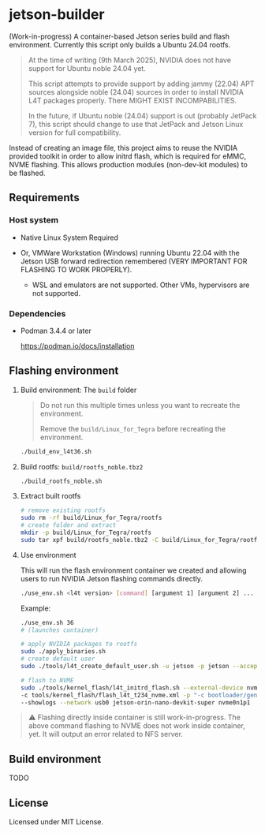 # jetson-builder
(Work-in-progress) A container-based Jetson series build and flash environment. Currently this script only builds a Ubuntu 24.04 rootfs.

> At the time of writing (9th March 2025), NVIDIA does not have support for Ubuntu noble 24.04 yet.
>
> This script attempts to provide support by adding jammy (22.04) APT sources alongside
> noble (24.04) sources in order to install NVIDIA L4T packages properly. There MIGHT EXIST INCOMPABILITIES.
>
> In the future, if Ubuntu noble (24.04) support is out (probably JetPack 7), this script
> should change to use that JetPack and Jetson Linux version for full compatibility.

Instead of creating an image file, this project aims to reuse the NVIDIA provided toolkit in order to allow initrd flash, which is required for eMMC, NVME flashing. This allows production modules (non-dev-kit modules) to be flashed.

## Requirements

### Host system

- Native Linux System Required

- Or, VMWare Workstation (Windows) running Ubuntu 22.04 with the Jetson USB forward redirection remembered (VERY IMPORTANT FOR FLASHING TO WORK PROPERLY).
    - WSL and emulators are not supported. Other VMs, hypervisors are not supported.

### Dependencies

- Podman 3.4.4 or later

    https://podman.io/docs/installation

## Flashing environment

1. Build environment: The `build` folder

    > Do not run this multiple times unless you want to recreate the environment.
    >
    > Remove the `build/Linux_for_Tegra` before recreating the environment.

    ```bash
    ./build_env_l4t36.sh
    ```

2. Build rootfs: `build/rootfs_noble.tbz2`

    ```bash
    ./build_rootfs_noble.sh
    ```

3. Extract built rootfs

    ```bash
    # remove existing rootfs
    sudo rm -rf build/Linux_for_Tegra/rootfs
    # create folder and extract
    mkdir -p build/Linux_for_Tegra/rootfs
    sudo tar xpf build/rootfs_noble.tbz2 -C build/Linux_for_Tegra/rootfs
    ```

4. Use environment

    This will run the flash environment container we created and allowing users to
    run NVIDIA Jetson flashing commands directly.

    ```bash
    ./use_env.sh <l4t version> [command] [argument 1] [argument 2] ... 
    ```

    Example:

    ```bash
    ./use_env.sh 36
    # (launches container)

    # apply NVIDIA packages to rootfs
    sudo ./apply_binaries.sh
    # create default user
    sudo ./tools/l4t_create_default_user.sh -u jetson -p jetson --accept-license

    # flash to NVME
    sudo ./tools/kernel_flash/l4t_initrd_flash.sh --external-device nvme0n1p1 \
    -c tools/kernel_flash/flash_l4t_t234_nvme.xml -p "-c bootloader/generic/cfg/flash_t234_qspi.xml" \
    --showlogs --network usb0 jetson-orin-nano-devkit-super nvme0n1p1
    ```

> :warning: Flashing directly inside container is still work-in-progress. The above command flashing to NVME does not work inside container, yet. It will output an error related to NFS server.

## Build environment

TODO

## License
Licensed under MIT License.
